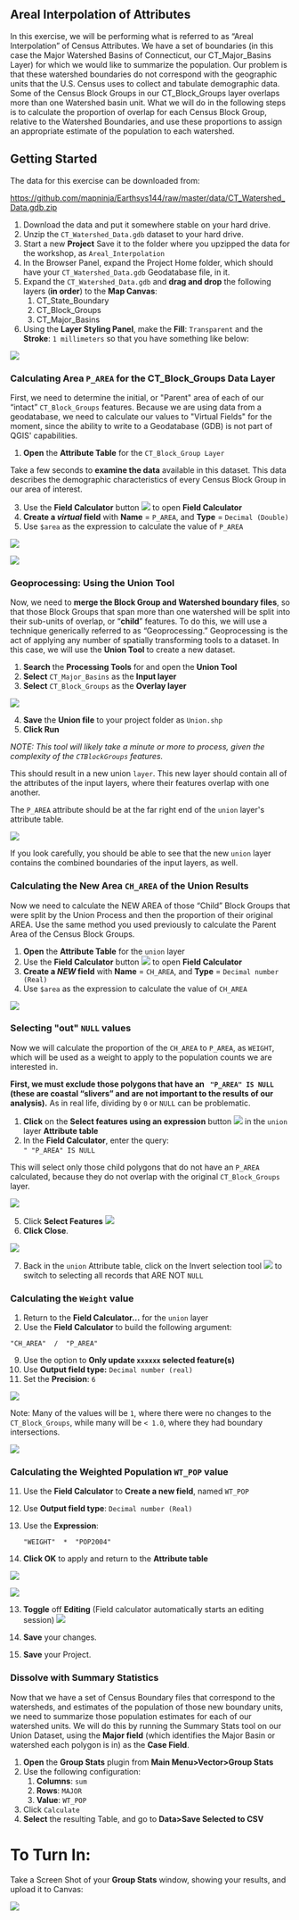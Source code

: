 ## Areal Interpolation of Attributes

In this exercise, we will be performing what is referred to as “Areal Interpolation” of Census Attributes.  We have a set of boundaries (in this case the Major Watershed Basins of Connecticut, our CT_Major_Basins Layer) for which we would like to summarize the population.  Our problem is that these watershed boundaries do not correspond with the geographic units that the U.S. Census uses to collect and tabulate demographic data.  Some of the Census Block Groups in our CT_Block_Groups layer overlaps more than one Watershed basin unit.  What we will do in the following steps is  to calculate the proportion of overlap for each Census Block Group, relative to the Watershed Boundaries, and use these proportions to assign an appropriate estimate of the population to each watershed.

## Getting Started

The data for this exercise can be downloaded from:

https://github.com/mapninja/Earthsys144/raw/master/data/CT_Watershed_Data.gdb.zip

1. Download the data and put it somewhere stable on your hard drive.
2. Unzip the `CT_Watershed_Data.gdb` dataset to your hard drive.
1. Start a new **Project** Save it to the folder where you upzipped the data for the workshop, as `Areal_Interpolation`
2. In the Browser Panel, expand the Project Home folder, which should have your `CT_Watershed_Data.gdb` Geodatabase file, in it.  
3. Expand the `CT_Watershed_Data.gdb` and **drag and drop** the following layers (**in order**) to the **Map Canvas**:
      1. CT_State_Boundary
      2. CT_Block_Groups
      3. CT_Major_Basins
4. Using the **Layer Styling Panel**, make the **Fill**: `Transparent` and the **Stroke**: `1 millimeters` so that you have something like below:

![](images/Areal_Interpolation-3726c2ce.png)

### Calculating Area `P_AREA` for the CT_Block_Groups Data Layer

First, we need to determine the initial, or "Parent" area of each of our “intact” `CT_Block_Groups` features.  Because we are using data from a geodatabase, we need to calculate our values to "Virtual Fields" for the moment, since the ability to write to a Geodatabase (GDB) is not part of QGIS' capabilities.

1. **Open** the **Attribute Table** for the `CT_Block_Group Layer`

Take a few seconds to **examine the data** available in this dataset.  This data describes the demographic characteristics of every Census Block Group in our area of interest.

3. Use the **Field Calculator** button ![](images/Areal_Interpolation-fc5900dd.png) to open **Field Calculator**
4. **Create a _virtual_ field** with **Name** = `P_AREA`, and **Type** = `Decimal (Double)`
5. Use `$area` as the expression to calculate the value of `P_AREA`


![](images/Areal_Interpolation-1fbf1938.png)

![](images/Areal_Interpolation-8ec975a0.png)

### Geoprocessing: Using the Union Tool

Now, we need to **merge the Block Group and Watershed boundary files**, so that those Block Groups that span more than one watershed will be split into their sub-units of overlap, or “**child**” features.  To do this, we will use a technique generically referred to as “Geoprocessing.”  Geoprocessing is the act of applying any number of spatially transforming tools to a dataset.  In this case, we will use the **Union Tool** to create a new dataset.



1. **Search** the **Processing Tools** for and open the **Union Tool**
2. **Select**  `CT_Major_Basins` as the **Input layer**
3. **Select**  `CT_Block_Groups` as the **Overlay layer**  

![](images/Areal_Interpolation-2235ebf9.png)

4. **Save** the **Union file** to your project folder as `Union.shp`
6. **Click Run**

_NOTE: This tool will likely take a minute or more to process, given the complexity of the `CTBlockGroups` features._

This should result in a new union `layer`. This new layer should contain all of the attributes of the input layers, where their features overlap with one another.

The `P_AREA` attribute should be at the far right end of the `union` layer's attribute table.

![](images/Areal_Interpolation-310606c7.png)

If you look carefully, you should be able to see that the new `union` layer contains the combined boundaries of the input layers, as well.

### Calculating the New Area `CH_AREA` of the Union Results

Now we need to calculate the NEW AREA of those “Child” Block Groups that were split by the Union Process and then the proportion of their original AREA. Use the same method you used previously to calculate the Parent Area of the Census Block Groups.

1. **Open** the **Attribute Table** for the `union` layer
3. Use the **Field Calculator** button ![](images/Areal_Interpolation-fc5900dd.png) to open **Field Calculator**
4. **Create a _NEW_ field** with **Name** = `CH_AREA`, and **Type** = `Decimal number (Real)`
5. Use `$area` as the expression to calculate the value of `CH_AREA`

![](images/Areal_Interpolation-bc241ee3.png)


### Selecting "out" `NULL` values

Now we will calculate the proportion of the `CH_AREA` to `P_AREA`, as `WEIGHT`, which will be used as a weight to apply to the population counts we are interested in.  

**First, we must exclude those polygons that have an ` "P_AREA" IS NULL` (these are coastal “slivers” and are not important to the results of our analysis).**  As in real life, dividing by `0` or `NULL` can be problematic.


1. **Click** on the **Select features using an expression** button ![](images/Areal_Interpolation-730cd2b9.png) in the `union` layer **Attribute table**
2. In the **Field Calculator**, enter the query:  
 `" "P_AREA" IS NULL`

This will select only those child polygons that do not have an `P_AREA` calculated, because they do not overlap with the original `CT_Block_Groups` layer.

![](images/Areal_Interpolation-97d6da79.png)

5. Click **Select Features** ![](images/Areal_Interpolation-59224936.png)
6. **Click Close**.


![](images/Areal_Interpolation-71c2fc91.png)

7. Back in the `union` Attribute table, click on the Invert selection tool ![](images/Areal_Interpolation-94ba9a51.png) to switch to selecting all records that ARE NOT `NULL`

### Calculating the `Weight` value

1. Return to the **Field Calculator…** for the `union` layer
8. Use the **Field Calculator** to build the following argument:   

` "CH_AREA"  /  "P_AREA" `

9. Use the option to **Only update `xxxxxx` selected feature(s)**
10. Use **Output field type:** `Decimal number (real)`
11. Set the **Precision**: `6`

![](images/Areal_Interpolation-eafbb6a5.png)

Note: Many of the values will be `1`, where there were no changes to the `CT_Block_Groups`, while many will be `< 1.0`, where they had boundary intersections.

![](images/Areal_Interpolation-551f8e45.png)

### Calculating the Weighted Population `WT_POP` value

11. Use the **Field Calculator** to **Create a new field**, named `WT_POP`
12. Use **Output field type**: `Decimal number (Real)`  
12. Use the **Expression**:  

    `"WEIGHT"  *  "POP2004"`

13. **Click OK** to apply and return to the **Attribute table**

![](images/Areal_Interpolation-2a260475.png)

![](images/Areal_Interpolation-62a9d64e.png)

13. **Toggle** off **Editing** (Field calculator automatically starts an editing session) ![](images/Areal_Interpolation-0665525d.png)

14. **Save** your changes.
15. **Save** your Project.


### Dissolve with Summary Statistics

Now that we have a set of Census Boundary files that correspond to the watersheds, and estimates of the population of those new boundary units, we need to summarize those population estimates for each of our watershed units. We will do this by running the Summary Stats tool on our Union Dataset, using the **Major field** (which identifies the Major Basin or watershed each polygon is in) as the **Case Field**.

1. **Open** the **Group Stats** plugin from **Main Menu>Vector>Group Stats**
2. Use the following configuration:
   1. **Columns**: `sum`
   2. **Rows**: `MAJOR`
   3. **Value**: `WT_POP`
3. Click `Calculate`
4. **Select** the resulting Table, and go to **Data>Save Selected to CSV**

# To Turn In:

Take a Screen Shot of your **Group Stats** window, showing your results, and upload it to Canvas:

![](images/Areal_Interpolation-8a608edb.png)
